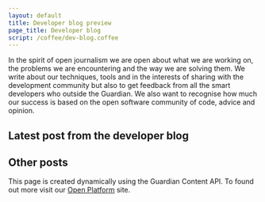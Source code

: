 ```yaml
---
layout: default
title: Developer blog preview
page_title: Developer blog
script: /coffee/dev-blog.coffee
---
```


In the spirit of open journalism we are open about what we are working on, the problems we are encountering and the way we are solving them. We write about our techniques, tools and in the interests of sharing with the development community but also to get feedback from all the smart developers who outside the Guardian. We also want to recognise how much our success is based on the open software community of code, advice and opinion.

## Latest post from the developer blog

<div class="dev-blog-latest-post">
</div>

## Other posts

<ul class="dev-blog-trails">
</ul>

This page is created dynamically using the Guardian Content API. To found out more visit our [Open Platform](http://www.theguardian.com/open-platform) site.